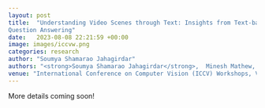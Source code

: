 ```yaml
---
layout: post
title:  "Understanding Video Scenes through Text: Insights from Text-based Video
Question Answering"
date:   2023-08-08 22:21:59 +00:00
image: images/iccvw.png
categories: research
author: "Soumya Shamarao Jahagirdar"
authors: "<strong>Soumya Shamarao Jahagirdar</strong>,  Minesh Mathew, Dimosthenis Karatzas, C. V. Jawahar "
venue: "International Conference on Computer Vision (ICCV) Workshops, VLAR"
---
```

More details coming soon!

